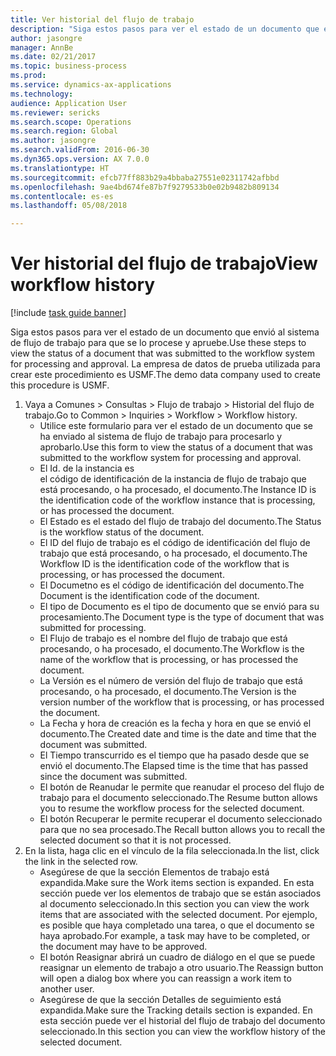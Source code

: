 ```yaml
--- 
title: Ver historial del flujo de trabajo
description: "Siga estos pasos para ver el estado de un documento que envió al sistema de flujo de trabajo para que se lo procese y apruebe."
author: jasongre
manager: AnnBe
ms.date: 02/21/2017
ms.topic: business-process
ms.prod: 
ms.service: dynamics-ax-applications
ms.technology: 
audience: Application User
ms.reviewer: sericks
ms.search.scope: Operations
ms.search.region: Global
ms.author: jasongre
ms.search.validFrom: 2016-06-30
ms.dyn365.ops.version: AX 7.0.0
ms.translationtype: HT
ms.sourcegitcommit: efcb77ff883b29a4bbaba27551e02311742afbbd
ms.openlocfilehash: 9ae4bd674fe87b7f9279533b0e02b9482b809134
ms.contentlocale: es-es
ms.lasthandoff: 05/08/2018

---
```

# <a name="view-workflow-history"></a><span data-ttu-id="e312f-103">Ver historial del flujo de trabajo</span><span class="sxs-lookup"><span data-stu-id="e312f-103">View workflow history</span></span>

[!include [task guide banner](../../includes/task-guide-banner.md)]

<span data-ttu-id="e312f-104">Siga estos pasos para ver el estado de un documento que envió al sistema de flujo de trabajo para que se lo procese y apruebe.</span><span class="sxs-lookup"><span data-stu-id="e312f-104">Use these steps to view the status of a document that was submitted to the workflow system for processing and approval.</span></span> <span data-ttu-id="e312f-105">La empresa de datos de prueba utilizada para crear este procedimiento es USMF.</span><span class="sxs-lookup"><span data-stu-id="e312f-105">The demo data company used to create this procedure is USMF.</span></span>

1. <span data-ttu-id="e312f-106">Vaya a Comunes > Consultas > Flujo de trabajo > Historial del flujo de trabajo.</span><span class="sxs-lookup"><span data-stu-id="e312f-106">Go to Common > Inquiries > Workflow > Workflow history.</span></span>
    * <span data-ttu-id="e312f-107">Utilice este formulario para ver el estado de un documento que se ha enviado al sistema de flujo de trabajo para procesarlo y aprobarlo.</span><span class="sxs-lookup"><span data-stu-id="e312f-107">Use this form to view the status of a document that was submitted to the workflow system for processing and approval.</span></span>  
    * <span data-ttu-id="e312f-108">El Id. de la instancia es 	
el código de identificación de la instancia de flujo de trabajo que está procesando, o ha procesado, el documento.</span><span class="sxs-lookup"><span data-stu-id="e312f-108">The Instance ID is      the identification code of the workflow instance that is processing, or has processed the document.</span></span>  
    * <span data-ttu-id="e312f-109">El Estado es el estado del flujo de trabajo del documento.</span><span class="sxs-lookup"><span data-stu-id="e312f-109">The Status is the workflow status of the document.</span></span>  
    * <span data-ttu-id="e312f-110">El ID del flujo de trabajo es el código de identificación del flujo de trabajo que está procesando, o ha procesado, el documento.</span><span class="sxs-lookup"><span data-stu-id="e312f-110">The Workflow ID is the identification code of the workflow that is processing, or has processed the document.</span></span>  
    * <span data-ttu-id="e312f-111">El Documetno es el código de identificación del documento.</span><span class="sxs-lookup"><span data-stu-id="e312f-111">The Document is the identification code of the document.</span></span>  
    * <span data-ttu-id="e312f-112">El tipo de Documento es el tipo de documento que se envió para su procesamiento.</span><span class="sxs-lookup"><span data-stu-id="e312f-112">The Document type is the type of document that was submitted for processing.</span></span>  
    * <span data-ttu-id="e312f-113">El Flujo de trabajo es el nombre del flujo de trabajo que está procesando, o ha procesado, el documento.</span><span class="sxs-lookup"><span data-stu-id="e312f-113">The Workflow is the name of the workflow that is processing, or has processed the document.</span></span>  
    * <span data-ttu-id="e312f-114">La Versión es el número de versión del flujo de trabajo que está procesando, o ha procesado, el documento.</span><span class="sxs-lookup"><span data-stu-id="e312f-114">The Version is the version number of the workflow that is processing, or has processed the document.</span></span>  
    * <span data-ttu-id="e312f-115">La Fecha y hora de creación es la fecha y hora en que se envió el documento.</span><span class="sxs-lookup"><span data-stu-id="e312f-115">The Created date and time is the date and time that the document was submitted.</span></span>  
    * <span data-ttu-id="e312f-116">El Tiempo transcurrido es el tiempo que ha pasado desde que se envió el documento.</span><span class="sxs-lookup"><span data-stu-id="e312f-116">The Elapsed time is the time that has passed since the document was submitted.</span></span>  
    * <span data-ttu-id="e312f-117">El botón de Reanudar le permite que reanudar el proceso del flujo de trabajo para el documento seleccionado.</span><span class="sxs-lookup"><span data-stu-id="e312f-117">The Resume button allows you to resume the workflow process for the selected document.</span></span>  
    * <span data-ttu-id="e312f-118">El botón Recuperar le permite recuperar el documento seleccionado para que no sea procesado.</span><span class="sxs-lookup"><span data-stu-id="e312f-118">The Recall button allows you to recall the selected document so that it is not processed.</span></span>   
2. <span data-ttu-id="e312f-119">En la lista, haga clic en el vínculo de la fila seleccionada.</span><span class="sxs-lookup"><span data-stu-id="e312f-119">In the list, click the link in the selected row.</span></span>
    * <span data-ttu-id="e312f-120">Asegúrese de que la sección Elementos de trabajo está expandida.</span><span class="sxs-lookup"><span data-stu-id="e312f-120">Make sure the Work items section is expanded.</span></span>    <span data-ttu-id="e312f-121">En esta sección puede ver los elementos de trabajo que se están asociados al documento seleccionado.</span><span class="sxs-lookup"><span data-stu-id="e312f-121">In this section you can view the work items that are associated with the selected document.</span></span> <span data-ttu-id="e312f-122">Por ejemplo, es posible que haya completado una tarea, o que el documento se haya aprobado.</span><span class="sxs-lookup"><span data-stu-id="e312f-122">For example, a task may have to be completed, or the document may have to be approved.</span></span>  
    * <span data-ttu-id="e312f-123">El botón Reasignar abrirá un cuadro de diálogo en el que se puede reasignar un elemento de trabajo a otro usuario.</span><span class="sxs-lookup"><span data-stu-id="e312f-123">The Reassign button will open a dialog box where you can reassign a work item to another user.</span></span>  
    * <span data-ttu-id="e312f-124">Asegúrese de que la sección Detalles de seguimiento está expandida.</span><span class="sxs-lookup"><span data-stu-id="e312f-124">Make sure the Tracking details section is expanded.</span></span>    <span data-ttu-id="e312f-125">En esta sección puede ver el historial del flujo de trabajo del documento seleccionado.</span><span class="sxs-lookup"><span data-stu-id="e312f-125">In this section you can view the workflow history of the selected document.</span></span>  


